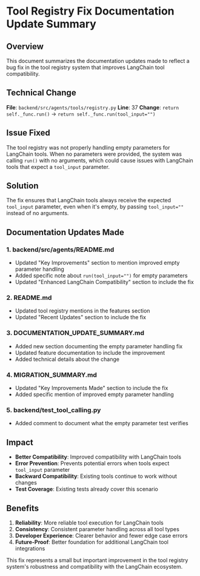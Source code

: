 # Tool Registry Fix Documentation Update Summary

## Overview
This document summarizes the documentation updates made to reflect a bug fix in the tool registry system that improves LangChain tool compatibility.

## Technical Change
**File**: `backend/src/agents/tools/registry.py`
**Line**: 37
**Change**: `return self._func.run()` → `return self._func.run(tool_input="")`

## Issue Fixed
The tool registry was not properly handling empty parameters for LangChain tools. When no parameters were provided, the system was calling `run()` with no arguments, which could cause issues with LangChain tools that expect a `tool_input` parameter.

## Solution
The fix ensures that LangChain tools always receive the expected `tool_input` parameter, even when it's empty, by passing `tool_input=""` instead of no arguments.

## Documentation Updates Made

### 1. backend/src/agents/README.md
- Updated "Key Improvements" section to mention improved empty parameter handling
- Added specific note about `run(tool_input="")` for empty parameters
- Updated "Enhanced LangChain Compatibility" section to include the fix

### 2. README.md
- Updated tool registry mentions in the features section
- Updated "Recent Updates" section to include the fix

### 3. DOCUMENTATION_UPDATE_SUMMARY.md
- Added new section documenting the empty parameter handling fix
- Updated feature documentation to include the improvement
- Added technical details about the change

### 4. MIGRATION_SUMMARY.md
- Updated "Key Improvements Made" section to include the fix
- Added specific mention of improved empty parameter handling

### 5. backend/test_tool_calling.py
- Added comment to document what the empty parameter test verifies

## Impact
- **Better Compatibility**: Improved compatibility with LangChain tools
- **Error Prevention**: Prevents potential errors when tools expect `tool_input` parameter
- **Backward Compatibility**: Existing tools continue to work without changes
- **Test Coverage**: Existing tests already cover this scenario

## Benefits
1. **Reliability**: More reliable tool execution for LangChain tools
2. **Consistency**: Consistent parameter handling across all tool types
3. **Developer Experience**: Clearer behavior and fewer edge case errors
4. **Future-Proof**: Better foundation for additional LangChain tool integrations

This fix represents a small but important improvement in the tool registry system's robustness and compatibility with the LangChain ecosystem.